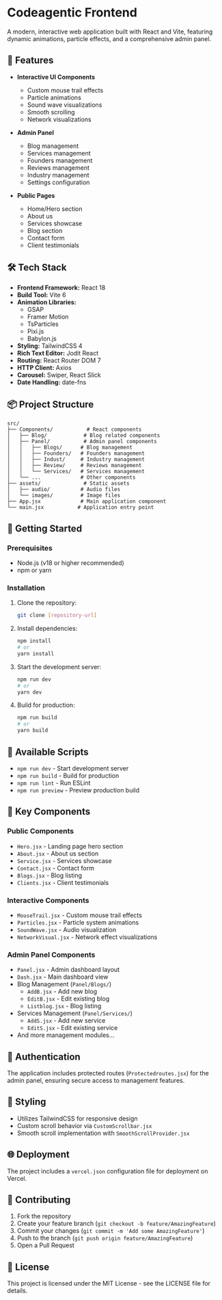 # Codeagentic Frontend

A modern, interactive web application built with React and Vite, featuring dynamic animations, particle effects, and a comprehensive admin panel.

## 🚀 Features

- **Interactive UI Components**
  - Custom mouse trail effects
  - Particle animations
  - Sound wave visualizations
  - Smooth scrolling
  - Network visualizations

- **Admin Panel**
  - Blog management
  - Services management
  - Founders management
  - Reviews management
  - Industry management
  - Settings configuration

- **Public Pages**
  - Home/Hero section
  - About us
  - Services showcase
  - Blog section
  - Contact form
  - Client testimonials

## 🛠️ Tech Stack

- **Frontend Framework:** React 18
- **Build Tool:** Vite 6
- **Animation Libraries:**
  - GSAP
  - Framer Motion
  - TsParticles
  - Pixi.js
  - Babylon.js
- **Styling:** TailwindCSS 4
- **Rich Text Editor:** Jodit React
- **Routing:** React Router DOM 7
- **HTTP Client:** Axios
- **Carousel:** Swiper, React Slick
- **Date Handling:** date-fns

## 📦 Project Structure

```
src/
├── Components/           # React components
│   ├── Blog/            # Blog related components
│   ├── Panel/           # Admin panel components
│   │   ├── Blogs/      # Blog management
│   │   ├── Founders/   # Founders management
│   │   ├── Indust/     # Industry management
│   │   ├── Review/     # Reviews management
│   │   └── Services/   # Services management
│   └── ...             # Other components
├── assets/              # Static assets
│   ├── audio/          # Audio files
│   └── images/         # Image files
├── App.jsx             # Main application component
└── main.jsx           # Application entry point
```

## 🚀 Getting Started

### Prerequisites

- Node.js (v18 or higher recommended)
- npm or yarn

### Installation

1. Clone the repository:
   ```bash
   git clone [repository-url]
   ```

2. Install dependencies:
   ```bash
   npm install
   # or
   yarn install
   ```

3. Start the development server:
   ```bash
   npm run dev
   # or
   yarn dev
   ```

4. Build for production:
   ```bash
   npm run build
   # or
   yarn build
   ```

## 🔧 Available Scripts

- `npm run dev` - Start development server
- `npm run build` - Build for production
- `npm run lint` - Run ESLint
- `npm run preview` - Preview production build

## 🎨 Key Components

### Public Components

- `Hero.jsx` - Landing page hero section
- `About.jsx` - About us section
- `Service.jsx` - Services showcase
- `Contact.jsx` - Contact form
- `Blogs.jsx` - Blog listing
- `Clients.jsx` - Client testimonials

### Interactive Components

- `MouseTrail.jsx` - Custom mouse trail effects
- `Particles.jsx` - Particle system animations
- `SoundWave.jsx` - Audio visualization
- `NetworkVisual.jsx` - Network effect visualizations

### Admin Panel Components

- `Panel.jsx` - Admin dashboard layout
- `Dash.jsx` - Main dashboard view
- Blog Management (`Panel/Blogs/`)
  - `AddB.jsx` - Add new blog
  - `EditB.jsx` - Edit existing blog
  - `Listblog.jsx` - Blog listing
- Services Management (`Panel/Services/`)
  - `AddS.jsx` - Add new service
  - `EditS.jsx` - Edit existing service
- And more management modules...

## 🔐 Authentication

The application includes protected routes (`Protectedroutes.jsx`) for the admin panel, ensuring secure access to management features.

## 🎨 Styling

- Utilizes TailwindCSS for responsive design
- Custom scroll behavior via `CustomScrollbar.jsx`
- Smooth scroll implementation with `SmoothScrollProvider.jsx`

## 🌐 Deployment

The project includes a `vercel.json` configuration file for deployment on Vercel.

## 📝 Contributing

1. Fork the repository
2. Create your feature branch (`git checkout -b feature/AmazingFeature`)
3. Commit your changes (`git commit -m 'Add some AmazingFeature'`)
4. Push to the branch (`git push origin feature/AmazingFeature`)
5. Open a Pull Request

## 📄 License

This project is licensed under the MIT License - see the LICENSE file for details.
